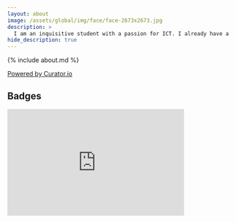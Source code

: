```yaml
---
layout: about
image: /assets/global/img/face/face-2673x2673.jpg
description: >
  I am an inquisitive student with a passion for ICT. I already have a lot of experience and am always looking for ways to increase my knowledge.
hide_description: true
---
```


{% include about.md %}

<!-- Place <div> tag where you want the feed to appear -->
<div id="curator-feed-default-feed-layout"><a href="https://curator.io" target="_blank" class="crt-logo crt-tag">Powered by Curator.io</a></div>
<!-- The Javascript can be moved to the end of the html page before the </body> tag -->
<script type="text/javascript">
  /* curator-feed-default-feed-layout */
  (function(){
  var i, e, d = document, s = "script";i = d.createElement("script");i.async = 1;
  i.src = "https://cdn.curator.io/published/d3dd56e8-3661-44ae-bb64-1893b381f0c2.js";
  e = d.getElementsByTagName(s)[0];e.parentNode.insertBefore(i, e);
  })();
</script>

## Badges

<div class="container">
  <iframe src="https://api.badgr.io/public/assertions/IQwFdxDTSlGAf1ndyF5TUQ?embedVersion=1&amp;embedWidth=400&amp;embedHeight=242" title="Badge: GitLab Certified Associate" style="width: 400px; height: 242px; border: 0px;" class="item"></iframe>

  <div class="item" style="height: 260px;">
    <div data-iframe-width="150" data-iframe-height="260" data-share-badge-id="352815b1-a44e-4e0f-8f47-91ffeeda86ae" data-share-badge-host="https://www.credly.com" class="item"></div>
    <script type="text/javascript" async src="//cdn.credly.com/assets/utilities/embed.js"></script>
  </div>
</div>
